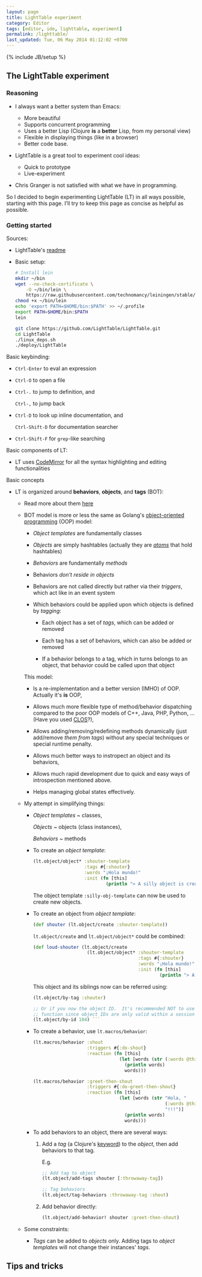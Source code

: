 ```yaml
---
layout: page
title: LightTable experiment
category: Editor
tags: [editor, ide, lighttable, experiment]
permalink: /lighttable/
last_updated: Tue, 06 May 2014 01:12:02 +0700
---
```

{% include JB/setup %}

## The LightTable experiment ##

### Reasoning ###

* I always want a better system than Emacs:
  - More beautiful
  - Supports concurrent programming
  - Uses a better Lisp (Clojure **is** a **better** Lisp, from my personal
    view)
  - Flexible in displaying things (like in a browser)
  - Better code base.

* LightTable is a great tool to experiment cool ideas:
  - Quick to prototype
  - Live-experiment

* Chris Granger is not satisfied with what we have in programming.

So I decided to begin experimenting LightTable (LT) in all ways possible,
starting with this page.  I'll try to keep this page as concise as helpful as
possible.

### Getting started ###

Sources:

* LightTable's
  [readme](https://github.com/LightTable/LightTable/blob/master/README.md)

* Basic setup:

  ```sh
  # Install lein
  mkdir ~/bin
  wget --no-check-certificate \
      -O ~/bin/lein \
      https://raw.githubusercontent.com/technomancy/leiningen/stable/bin/lein
  chmod +x ~/bin/lein
  echo 'export PATH=$HOME/bin:$PATH' >> ~/.profile
  export PATH=$HOME/bin:$PATH
  lein

  git clone https://github.com/LightTable/LightTable.git
  cd LightTable
  ./linux_deps.sh
  ./deploy/LightTable
  ```

Basic keybinding:

* `Ctrl-Enter` to eval an expression

* `Ctrl-O` to open a file

* `Ctrl-.` to jump to definition, and

  `Ctrl-,` to jump back

* `Ctrl-D` to look up inline documentation, and

  `Ctrl-Shift-D` for documentation searcher

* `Ctrl-Shift-F` for `grep`-like searching

Basic components of LT:

* LT uses [CodeMirror](http://codemirror.net/) for all the syntax highlighting
  and editing functionalities

Basic concepts

* LT is organized around **behaviors**, **objects**, and **tags** (BOT):

  - Read more about them
    [here](http://www.chris-granger.com/2013/01/24/the-ide-as-data/)

  - BOT model is more or less the same as Golang's
    [object-oriented programming](http://en.wikipedia.org/wiki/Object-oriented_programming)
    (OOP) model:

    * *Object templates* are fundamentally classes

    * *Objects* are simply hashtables (actually they are
      [*atoms*](http://clojure.org/atoms) that hold hashtables)

    * *Behaviors* are fundamentally *methods*

    * Behaviors *don't reside in objects*

    * Behaviors are not called directly but rather via their *triggers*, which
      act like in an event system

    * Which behaviors could be applied upon which objects is defined by
      *tagging*:

      - Each object has a set of *tags*, which can be added or removed

      - Each tag has a set of behaviors, which can also be added or removed

      - If a behavior belongs to a tag, which in turns belongs to an object,
        that behavior could be called upon that object

    This model:

    * Is a re-implementation and a better version (IMHO) of OOP.  Actually
      it's **is** OOP,

    * Allows much more flexible type of method/behavior dispatching compared
      to the poor OOP models of C++, Java, PHP, Python, ...  (Have you used
      [CLOS](http://en.wikipedia.org/wiki/Common_Lisp_Object_System)?),

    * Allows adding/removing/redefining methods dynamically (just add/remove
      *them from tags*) without any special techniques or special runtime
      penalty.

    * Allows much better ways to instropect an object and its behaviors,

    * Allows much rapid development due to quick and easy ways of
      introspection mentioned above.

    * Helps managing global states effectively.

  - My attempt in simplifying things:

    * *Object templates* ~ classes,

      *Objects* ~ objects (class instances),

      *Behaviors* ~ methods

    * To create an *object template*:

      ```clojure
      (lt.object/object* :shouter-template
                         :tags #{:shouter}
                         :words "¡Hola mundo!"
                         :init (fn [this]
                                 (println "> A silly object is created")))
      ```

      The object template `:silly-obj-template` can now be used to create new
      objects.

    * To create an object from *object template*:

      ```clojure
      (def shouter (lt.object/create :shouter-template))
      ```

      `lt.object/create` and `lt.object/object*` could be combined:

      ```clojure
      (def loud-shouter (lt.object/create
                          (lt.object/object* :shouter-template
                                             :tags #{:shouter}
                                             :words "¡Hola mundo!"
                                             :init (fn [this]
                                                     (println "> A silly object is created")))))
      ```

      This object and its siblings now can be referred using:

      ```clojure
      (lt.object/by-tag :shouter)

      ;; Or if you now the object ID.  It's recommended NOT to use this
      ;; function since object IDs are only valid within a session
      (lt.object/by-id 104) ```

    * To create a behavior, use `lt.macros/behavior`:

      ```clojure
      (lt.macros/behavior :shout
                          :triggers #{:do-shout}
                          :reaction (fn [this]
                                      (let [words (str (:words @this) "!!!")]
                                        (println words)
                                        words)))

      (lt.macros/behavior :greet-then-shout
                          :triggers #{:do-greet-then-shout}
                          :reaction (fn [this]
                                      (let [words (str "Hola, "
                                                       (:words @this)
                                                       "!!!")]
                                        (println words)
                                        words)))
      ```

    * To add behaviors to an object, there are several ways:

      1. Add a *tag* (a Clojure's
         [keyword](http://clojure.org/data_structures#Data%20Structures-Keywords))
         to the *object*, then add behaviors to that tag.

         E.g.

         ```clojure
         ;; Add tag to object
         (lt.object/add-tags shouter [:throwaway-tag])

         ;; Tag behaviors
         (lt.object/tag-behaviors :throwaway-tag :shout)
         ```

      1. Add behavior directly:

         ```clojure
         (lt.object/add-behavior! shouter :greet-then-shout)
         ```

  - Some constraints:

    * *Tags* can be added to *objects* only.  Adding tags to *object
      templates* will not change their instances' *tags*.


## Tips and tricks ##
